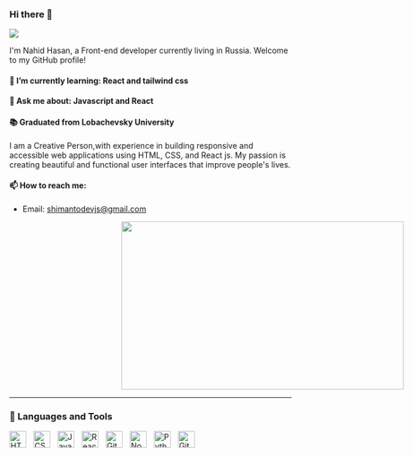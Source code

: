 ### Hi there 👋

<img src="https://user-images.githubusercontent.com/88898454/162613510-d24014b6-b4ea-4f67-ba4a-19b4d956ceab.png"/>


I'm Nahid Hasan, a Front-end developer currently living in Russia. Welcome to my GitHub profile!

#### 🌱 I’m currently learning: React and tailwind css
#### 💬 Ask me about: Javascript and React
#### 📚 Graduated from Lobachevsky University

I am a Creative Person,with experience in building responsive and accessible web applications using HTML, CSS, and React js. My passion is creating beautiful and functional user interfaces that improve people's lives.

<!-- #### Skills

- HTML/CSS
- JavaScript
- React
- tailwind css
- Responsive Design
- Accessibility
- Teamwork -->

#### 📫 How to reach me:
- Email: shimantodevjs@gmail.com

<img src="https://cdna.artstation.com/p/assets/images/images/029/049/266/original/ricardo-braga-typing.gif?1596300272" style="width: 100%; height: 300px; transform: translateX(200px)"/>

---

### 🧰 Languages and Tools

<img align="left" alt="HTML" width="30px" style="padding-right:10px;" src="https://cdn.jsdelivr.net/gh/devicons/devicon/icons/html5/html5-plain.svg" />
<img align="left" alt="CSS" width="30px" style="padding-right:10px;" src="https://cdn.jsdelivr.net/gh/devicons/devicon/icons/css3/css3-plain.svg" />
<img align="left" alt="JavaScript" width="30px" style="padding-right:10px;" src="https://cdn.jsdelivr.net/gh/devicons/devicon/icons/javascript/javascript-plain.svg" />
<img align="left" alt="React" width="30px" style="padding-right:10px;" src="https://cdn.jsdelivr.net/gh/devicons/devicon/icons/react/react-original.svg" />

<img align="left" alt="Git" width="30px" style="padding-right:10px;" src="https://cdn.jsdelivr.net/gh/devicons/devicon/icons/git/git-original.svg" />
<img align="left" alt="NodeJS" width="30px" style="padding-right:10px;" src="https://cdn.jsdelivr.net/gh/devicons/devicon/icons/nodejs/nodejs-original.svg" />
<img align="left" alt="Python" width="30px" style="padding-right:10px;" src="https://cdn.jsdelivr.net/gh/devicons/devicon/icons/python/python-plain.svg" />
<img align="left" alt="GitHub" width="30px" style="padding-right:10px;" src="https://cdn.jsdelivr.net/gh/devicons/devicon/icons/github/github-original.svg" />
<br />




<!--
**shimantodevjs/shimantodevjs** is a ✨ _special_ ✨ repository because its `README.md` (this file) appears on your GitHub profile.

Here are some ideas to get you started:

- 🔭 I’m currently working on ...
- 🌱 I’m currently learning ...
- 👯 I’m looking to collaborate on ...
- 🤔 I’m looking for help with ...
- 💬 Ask me about ...
- 📫 How to reach me: ...
- 😄 Pronouns: ...
- ⚡ Fun fact: ...
-->
